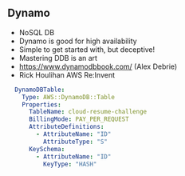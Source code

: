 
## Dynamo

- NoSQL DB
- Dynamo is good for high availability
- Simple to get started with, but deceptive!
- Mastering DDB is an art
- https://www.dynamodbbook.com/ (Alex Debrie)
- Rick Houlihan AWS Re:Invent

```yaml
  DynamoDBTable:
    Type: AWS::DynamoDB::Table
    Properties:
      TableName: cloud-resume-challenge
      BillingMode: PAY_PER_REQUEST
      AttributeDefinitions:
        - AttributeName: "ID"
          AttributeType: "S"
      KeySchema:
        - AttributeName: "ID"
          KeyType: "HASH"
```
